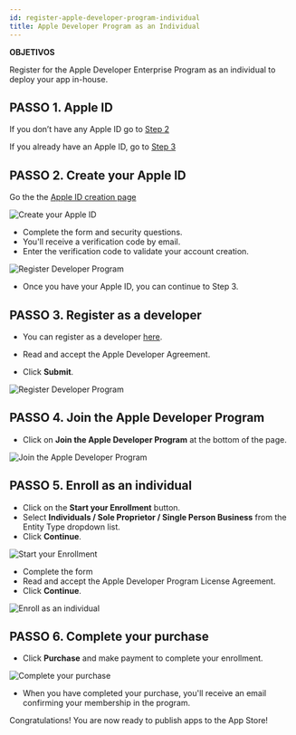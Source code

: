 ```yaml
---
id: register-apple-developer-program-individual
title: Apple Developer Program as an Individual
---
```

<div class = "objectives"> 

**OBJETIVOS**

Register for the Apple Developer Enterprise Program as an individual to deploy your app in-house.</div> 

## PASSO 1. Apple ID

If you don’t have any Apple ID go to [Step 2](#step-2-create-your-apple-id)

If you already have an Apple ID, go to [Step 3](#step-3-register-as-a-developer)

## PASSO 2. Create your Apple ID

Go the the [Apple ID creation page](https://appleid.apple.com/)

![Create your Apple ID](assets/deploy-app-store/Apple-ID-Creation-Page-4D-for-iOS.png)

* Complete the form and security questions.
* You'll receive a verification code by email.
* Enter the verification code to validate your account creation.

![Register Developer Program](assets/deploy-app-store/Register-developer-program-4D-for-iOS.png)

* Once you have your Apple ID, you can continue to Step 3.

## PASSO 3. Register as a developer

* You can register as a developer [here](https://developer.apple.com/account/).

* Read and accept the Apple Developer Agreement.

* Click **Submit**.

![Register Developer Program](assets/deploy-app-store/Register-developer-4D-for-iOS.png)

## PASSO 4. Join the Apple Developer Program

* Click on **Join the Apple Developer Program** at the bottom of the page.

![Join the Apple Developer Program](assets/deploy-app-store/Join-Apple-Developer-Program-individuals-4D-for-iOS.png)

## PASSO 5. Enroll as an individual

* Click on the **Start your Enrollment** button.
* Select **Individuals / Sole Proprietor / Single Person Business** from the Entity Type dropdown list.
* Click **Continue**.

![Start your Enrollment](assets/deploy-app-store/Apple-Developer-Program-Individuals-4D-for-iOS.png)

* Complete the form
* Read and accept the Apple Developer Program License Agreement.
* Click **Continue**.

![Enroll as an individual](assets/deploy-app-store/Apple-Developer-Program-Enrollment-4D-for-iOS.png)

## PASSO 6. Complete your purchase

* Click **Purchase** and make payment to complete your enrollment.

![Complete your purchase](assets/deploy-app-store/Complete-Purchase-Apple-Developer-Program-4D-for-iOS.png)

* When you have completed your purchase, you'll receive an email confirming your membership in the program.

Congratulations! You are now ready to publish apps to the App Store!